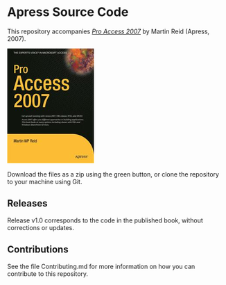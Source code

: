 # Apress Source Code

This repository accompanies [*Pro Access 2007*](http://www.apress.com/9781590597729) by Martin Reid (Apress, 2007).

![Cover image](9781590597729.jpg)

Download the files as a zip using the green button, or clone the repository to your machine using Git.

## Releases

Release v1.0 corresponds to the code in the published book, without corrections or updates.

## Contributions

See the file Contributing.md for more information on how you can contribute to this repository.
